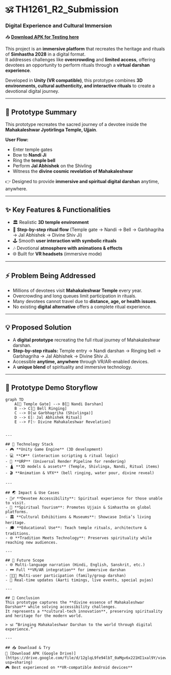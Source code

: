 # 🕉️ TH1261_R2_Submission  
### Digital Experience and Cultural Immersion  

📥 **[Download APK for Testing here](https://drive.google.com/file/d/12glqL9fe94lbT_0aMgv6x221HI1xal9Y/view?usp=sharing)**  

This project is an **immersive platform** that recreates the heritage and rituals of **Simhastha 2028** in a digital format.  
It addresses challenges like **overcrowding** and **limited access**, offering devotees an opportunity to perform rituals through a **virtual darshan experience**.  

Developed in **Unity (VR compatible)**, this prototype combines **3D environments, cultural authenticity, and interactive rituals** to create a devotional digital journey.  

---

## 📖 Prototype Summary
This prototype recreates the sacred journey of a devotee inside the **Mahakaleshwar Jyotirlinga Temple, Ujjain**.  

**User Flow:**  
- Enter temple gates  
- Bow to **Nandi Ji**  
- Ring the **temple bell**  
- Perform **Jal Abhishek** on the Shivling  
- Witness the **divine cosmic revelation of Mahakaleshwar**  

👉 Designed to provide **immersive and spiritual digital darshan** anytime, anywhere.  

---

## ✨ Key Features & Functionalities
- 🏛️ Realistic **3D temple environment**  
- 🔔 **Step-by-step ritual flow** (Temple gate → Nandi → Bell → Garbhagriha → Jal Abhishek → Divine Shiv Ji)  
- 🕹️ Smooth **user interaction with symbolic rituals**  
- 🎶 Devotional **atmosphere with animations & effects**  
- 🌐 Built for **VR headsets** (immersive mode)  

---

## ⚡ Problem Being Addressed
- Millions of devotees visit **Mahakaleshwar Temple** every year.  
- Overcrowding and long queues limit participation in rituals.  
- Many devotees cannot travel due to **distance, age, or health issues**.  
- No existing **digital alternative** offers a complete ritual experience.  

---

## 💡 Proposed Solution
- A **digital prototype** recreating the full ritual journey of Mahakaleshwar darshan.  
- **Step-by-step rituals:** Temple entry → Nandi darshan → Ringing bell → Garbhagriha → Jal Abhishek → Divine Shiv Ji.  
- Accessible **anytime, anywhere** through VR/AR-enabled devices.  
- A **unique blend** of spirituality and immersive technology.  

---

## 🧪 Prototype Demo Storyflow

```mermaid
graph TD
    A[🚪 Temple Gate] --> B[🙏 Nandi Darshan]
    B --> C[🔔 Bell Ringing]
    C --> D[🕉️ Garbhagriha (Shivlinga)]
    D --> E[💧 Jal Abhishek Ritual]
    E --> F[✨ Divine Mahakaleshwar Revelation]


---

## 🧰 Technology Stack
- 🎮 **Unity Game Engine** (3D development)  
- 💻 **C#** (interaction scripting & ritual logic)  
- 🎨 **URP** (Universal Render Pipeline for rendering)  
- 🛕 **3D models & assets** (Temple, Shivlinga, Nandi, Ritual items)  
- 🎬 **Animation & VFX** (bell ringing, water pour, divine reveal)  

---

## 🌏 Impact & Use Cases
- 🧘‍♂️ **Devotee Accessibility**: Spiritual experience for those unable to visit.  
- 🚀 **Spiritual Tourism**: Promotes Ujjain & Simhastha on global platforms.  
- 🏛️ **Cultural Exhibitions & Museums**: Showcase India’s living heritage.  
- 🎓 **Educational Use**: Teach temple rituals, architecture & traditions.  
- 🌐 **Tradition Meets Technology**: Preserves spirituality while reaching new audiences.  

---

## 🚀 Future Scope
- 🌐 Multi-language narration (Hindi, English, Sanskrit, etc.)  
- 🕶️ Full **VR/AR integration** for immersive darshan  
- 👨‍👩‍👧 Multi-user participation (family/group darshan)  
- 📡 Real-time updates (Aarti timings, live events, special pujas)  

---

## 🧠 Conclusion
This prototype captures the **divine essence of Mahakaleshwar Darshan** while solving accessibility challenges.  
It represents a **cultural-tech innovation**, preserving spirituality and heritage for the modern world.  

> 🕉️ “Bringing Mahakaleshwar Darshan to the world through digital experience.”  

---

## 📥 Download & Try
📱 [Download APK (Google Drive)](https://drive.google.com/file/d/12glqL9fe94lbT_0aMgv6x221HI1xal9Y/view?usp=sharing)  
🎮 Best experienced on **VR-compatible Android devices**  
